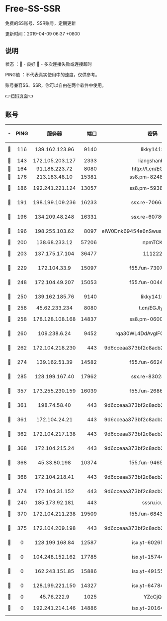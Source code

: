 # Free-SS-SSR

免费的SS账号、SSR账号，定期更新

更新时间：2019-04-09 06:37 +0800

## 说明

状态     ：🙂 - 良好 🙁 - 多次连接失败或连接超时

PING值   ：不代表真实使用中的速度，仅供参考。

账号兼容SS、SSR，你可以自由在两个软件中使用。

👉[扫码页面](https://liesauer.github.io/Free-SS-SSR/)👈

## 账号

|-|PING|服务器|端口|密码|加密方式|区域|
|:----:|:----:|:-----:|-----:|:----:|:----:|:----:|
|🙂|116|139.162.123.96|9140|likky1415|aes-256-cfb|JP|
|🙂|143|172.105.203.127|2333|liangshanbo|chacha20|JP|
|🙂|164|91.188.223.72|8080|http://t.cn/EGJIyrl|rc4-md5|RU|
|🙂|176|213.183.48.10|15381|ss8.pm-82487575|rc4-md5|RU|
|🙂|186|192.241.221.124|13057|ss8.pm-59380091|aes-256-cfb|US|
|🙂|191|198.199.109.236|16233|ssx.re-70668248|aes-256-cfb|US|
|🙂|196|134.209.48.248|16331|ssx.re-60780251|aes-256-cfb|US|
|🙂|196|198.255.103.62|8097|eIW0Dnk69454e6nSwuspv9DmS201tQ0D|aes-256-cfb|US|
|🙂|200|138.68.233.12|57206|npmTCK|rc4-md5|US|
|🙂|203|137.175.17.104|36477|111222|aes-256-cfb|CN|
|🙂|229|172.104.33.9|15097|f55.fun-73077519|aes-256-cfb|SG|
|🙂|248|172.104.49.207|15053|f55.fun-00442983|aes-256-cfb|SG|
|🙂|250|139.162.185.76|9140|likky1415|aes-256-cfb|DE|
|🙂|258|45.62.233.234|8080|t.cn/EGJIyrl|rc4-md5|CA|
|🙂|258|178.128.108.168|14837|ss8.pm-06000886|aes-256-cfb|SG|
|🙂|260|109.238.6.24|9452|rqa30WL4DdAvgIFG6Fs3znzTa|aes-256-cfb|FR|
|🙂|262|172.104.218.230|443|9d6cceaa373bf2c8acb22e60b6a58be6|aes-256-cfb|US|
|🙂|274|139.162.51.39|14582|f55.fun-66240156|aes-256-cfb|SG|
|🙂|285|128.199.167.40|17962|ssx.re-83028997|aes-256-cfb|SG|
|🙂|357|173.255.230.159|16039|f55.fun-26864065|aes-256-cfb|US|
|🙂|361|198.74.58.40|443|9d6cceaa373bf2c8acb22e60b6a58be6|aes-256-cfb|US|
|🙂|361|172.104.24.21|443|9d6cceaa373bf2c8acb22e60b6a58be6|aes-256-cfb|US|
|🙂|362|172.104.217.138|443|9d6cceaa373bf2c8acb22e60b6a58be6|aes-256-cfb|US|
|🙂|368|172.104.215.24|443|9d6cceaa373bf2c8acb22e60b6a58be6|aes-256-cfb|US|
|🙂|368|45.33.80.198|10374|f55.fun-94658580|aes-256-cfb|US|
|🙂|368|172.104.218.41|443|9d6cceaa373bf2c8acb22e60b6a58be6|aes-256-cfb|US|
|🙂|374|172.104.31.152|443|9d6cceaa373bf2c8acb22e60b6a58be6|aes-256-cfb|US|
|🙂|240|185.173.92.181|443|sssru.icu|rc4-md5|RU|
|🙂|370|172.104.211.238|19509|f55.fun-68433460|aes-256-cfb|US|
|🙁|375|172.104.209.198|443|9d6cceaa373bf2c8acb22e60b6a58be6|aes-256-cfb|US|
|🙁|0|128.199.168.84|12587|isx.yt-60265263|aes-256-cfb|SG|
|🙁|0|104.248.152.162|17785|isx.yt-15744802|aes-256-cfb|SG|
|🙁|0|162.243.151.85|15886|isx.yt-49155174|aes-256-cfb|US|
|🙁|0|128.199.221.150|14327|isx.yt-64784578|aes-256-cfb|SG|
|🙁|0|45.76.222.9|1025|YZcCjQ|rc4-md5|JP|
|🙁|0|192.241.214.146|14886|isx.yt-20164849|aes-256-cfb|US|

